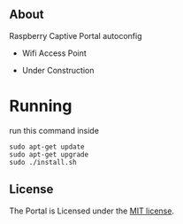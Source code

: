 ## About 
Raspberry Captive Portal autoconfig

- Wifi Access Point


- Under Construction

# Running

run this command inside
```
sudo apt-get update
sudo apt-get upgrade
sudo ./install.sh
```

## License
The Portal is Licensed under the [MIT license](https://opensource.org/licenses/MIT).
